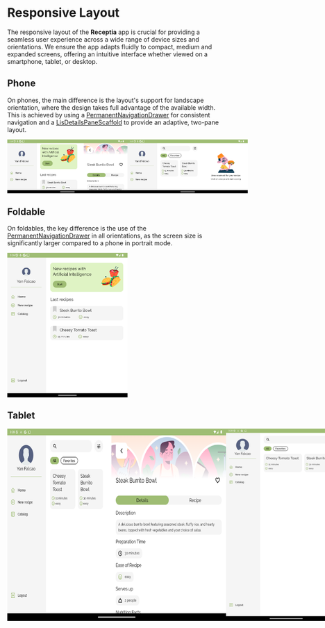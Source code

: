 # Responsive Layout

The responsive layout of the **Receptia** app is crucial for providing a seamless user experience across a wide range of device sizes and orientations. We ensure the app adapts fluidly to compact, medium and expanded screens, offering an intuitive interface whether viewed on a smartphone, tablet, or desktop.

## Phone

On phones, the main difference is the layout's support for landscape orientation, where the design takes full advantage of the available width. This is achieved by using a [PermanentNavigationDrawer](https://composables.com/material3/permanentnavigationdrawer) for consistent navigation and a [LisDetailsPaneScaffold](https://developer.android.com/develop/ui/compose/layouts/adaptive/list-detail) to provide an adaptive, two-pane layout.

<div style="display:flex;">
  <img align=top alt="App image" src="images/Responsive_phone_landscape_home_2.png" width="55%">
  <img align=top alt="App image" src="images/Responsive_phone_landscape_catalog.png" width="55%">
</div> 

## Foldable

On foldables, the key difference is the use of the [PermanentNavigationDrawer](https://composables.com/material3/permanentnavigationdrawer) in all orientations, as the screen size is significantly larger compared to a phone in portrait mode.

<img align=top alt="App image" src="images/Responsive_foldable_home.png" width="55%">

## Tablet

<div style="display:flex;">
  <img align=top alt="App image" src="images/Responsive_tablet_landscape_catalog.png" width="100%">
  <img align=top alt="App image" src="images/Responsive_tablet_portrait_catalog.png" width="55%">
</div>


